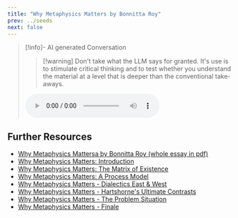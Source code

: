 ```yaml
---
title: "Why Metaphysics Matters by Bonnitta Roy"
prev: ../seeds
next: false
---
```


> [!info]- AI generated Conversation
> > [!warning] Don't take what the LLM says for granted. It's use is to stimulate critical thinking and to test whether you understand the material at a level that is deeper than the conventional take-aways.
> <p></p><audio controls>
>   <source src="https://www.dropbox.com/scl/fi/bsivfg2atz3eobq92unqm/why-metaphysics-matters.mp3?rlkey=n1p3tk7v8v3sjycg7107z2usx&raw=1" type="audio/mpeg" >
> </audio></p>

## Further Resources

- [Why Metaphysics Mattersa by Bonnitta Roy (whole essay in pdf)](https://integral-review.org/issues/vol_15_no_1_roy_why_metaphysics_matters.pdf) 
- [Why Metaphysics Matters: Introduction](https://bonnittaroy.substack.com/p/why-metaphysics-matters-pt-1?utm_source=publication-search)
- [Why Metaphysics Matters: The Matrix of Existence](https://bonnittaroy.substack.com/p/why-metaphysics-matters-the-matrix?utm_source=publication-search)
- [Why Metaphysics Matters: A Process Model](https://bonnittaroy.substack.com/p/why-metaphysics-matters-a-process?utm_source=publication-search)
- [Why Metaphysics Matters - Dialectics East & West](https://bonnittaroy.substack.com/p/why-metaphysics-matters-dialectics?utm_source=publication-search)
- [Why Metaphysics Matters - Hartshorne's Ultimate Contrasts](https://bonnittaroy.substack.com/p/why-metaphysics-matters-hartshornes?utm_source=publication-search)
- [Why Metaphysics Matters - The Problem Situation](https://bonnittaroy.substack.com/p/why-metaphysics-matters-the-problem?utm_source=publication-search)
- [Why Metaphysics Matters - Finale](https://bonnittaroy.substack.com/p/why-metaphysics-matters-finale?utm_source=publication-search)
